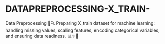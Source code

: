 # DATAPREPROCESSING-X_TRAIN-
Data Preprocessing 🧹🔍  Preparing X_train dataset for machine learning: handling missing values, scaling features, encoding categorical variables, and ensuring data readiness. 📊✨🧹
